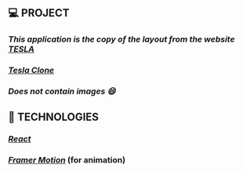 ## 💻 PROJECT

  ### *This application is the copy of the layout from the website [TESLA](https://www.tesla.com/)*
  ### [*Tesla Clone*](https://teslabymaranini.netlify.app/)
  ### *Does not contain images 😄*
  
## 🚀 TECHNOLOGIES

  ### [*React*](https://en.reactjs.org/)
  ### [*Framer Motion*](https://en.reactjs.org/) (for animation)
